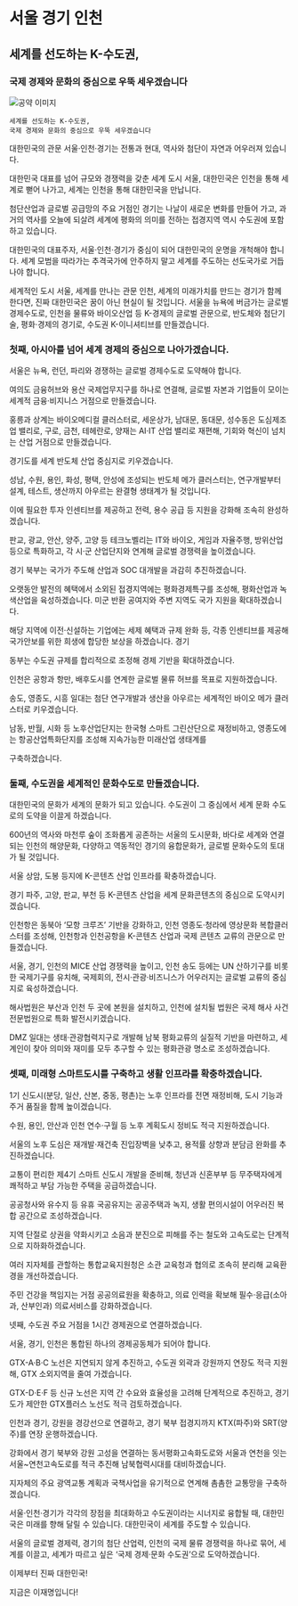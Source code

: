 # 서울 경기 인천

## 세계를 선도하는 K-수도권,
### 국제 경제와 문화의 중심으로 우뚝 세우겠습니다

![공약 이미지](001.jpeg)

```
세계를 선도하는 K-수도권,
국제 경제와 문화의 중심으로 우뚝 세우겠습니다
```

대한민국의 관문 서울·인천·경기는 전통과 현대, 역사와 첨단이 자연과 어우러져 있습니다.

대한민국 대표를 넘어 규모와 경쟁력을 갖춘 세계 도시 서울, 대한민국은 인천을 통해 세계로 뻗어 나가고, 세계는 인천을 통해 대한민국을 만납니다.

첨단산업과 글로벌 공급망의 주요 거점인 경기는 나날이 새로운 변화를 만들어 가고, 과거의 역사를 오늘에 되살려 세계에 평화의 의미를 전하는 접경지역 역시 수도권에 포함하고 있습니다.

대한민국의 대표주자, 서울·인천·경기가 중심이 되어 대한민국의 운명을 개척해야 합니다. 세계 모범을 따라가는 추격국가에 안주하지 말고 세계를 주도하는 선도국가로 거듭나야 합니다.

세계적인 도시 서울, 세계를 만나는 관문 인천, 세계의 미래가치를 만드는 경기가 함께 한다면, 진짜 대한민국은 꿈이 아닌 현실이 될 것입니다. 서울을 뉴욕에 버금가는 글로벌 경제수도로, 인천을 물류와 바이오산업 등 K-경제의 글로벌 관문으로, 반도체와 첨단기술, 평화·경제의 경기로, 수도권 K-이니셔티브를 만들겠습니다.

### 첫째, 아시아를 넘어 세계 경제의 중심으로 나아가겠습니다.

서울은 뉴욕, 런던, 파리와 경쟁하는 글로벌 경제수도로 도약해야 합니다.

여의도 금융허브와 용산 국제업무지구를 하나로 연결해, 글로벌 자본과 기업들이 모이는 세계적 금융·비지니스 거점으로 만들겠습니다.

홍릉과 상계는 바이오메디컬 클러스터로, 세운상가, 남대문, 동대문, 성수동은 도심제조업 밸리로, 구로, 금천, 테헤란로, 양재는 AI·IT 산업 밸리로 재편해, 기회와 혁신이 넘치는 산업 거점으로 만들겠습니다.

경기도를 세계 반도체 산업 중심지로 키우겠습니다.

성남, 수원, 용인, 화성, 평택, 안성에 조성되는 반도체 메가 클러스터는, 연구개발부터 설계, 테스트, 생산까지 아우르는 완결형 생태계가 될 것입니다.

이에 필요한 투자 인센티브를 제공하고 전력, 용수 공급 등 지원을 강화해 조속히 완성하겠습니다.

판교, 광교, 안산, 양주, 고양 등 테크노벨리는 IT와 바이오, 게임과 자율주행, 방위산업 등으로 특화하고, 각 시·군 산업단지와 연계해 글로벌 경쟁력을 높이겠습니다.

경기 북부는 국가가 주도해 산업과 SOC 대개발을 과감히 추진하겠습니다.

오랫동안 발전의 혜택에서 소외된 접경지역에는 평화경제특구를 조성해, 평화산업과 녹색산업을 육성하겠습니다. 미군 반환 공여지와 주변 지역도 국가 지원을 확대하겠습니다.

해당 지역에 이전·신설하는 기업에는 세제 혜택과 규제 완화 등, 각종 인센티브를 제공해 국가안보를 위한 희생에 합당한 보상을 하겠습니다. 경기

동부는 수도권 규제를 합리적으로 조정해 경제 기반을 확대하겠습니다.

인천은 공항과 항만, 배후도시를 연계한 글로벌 물류 허브를 목표로 지원하겠습니다.

송도, 영종도, 시흥 일대는 첨단 연구개발과 생산을 아우르는 세계적인 바이오 메가 클러스터로 키우겠습니다.

남동, 반월, 시화 등 노후산업단지는 한국형 스마트 그린산단으로 재정비하고, 영종도에는 항공산업특화단지를 조성해 지속가능한 미래산업 생태계를

구축하겠습니다.

### 둘째, 수도권을 세계적인 문화수도로 만들겠습니다.

대한민국의 문화가 세계의 문화가 되고 있습니다. 수도권이 그 중심에서 세계 문화 수도로의 도약을 이끌게 하겠습니다.

600년의 역사와 마천루 숲이 조화롭게 공존하는 서울의 도시문화, 바다로 세계와 연결되는 인천의 해양문화, 다양하고 역동적인 경기의 융합문화가, 글로벌 문화수도의 토대가 될 것입니다.

서울 상암, 도봉 등지에 K-콘텐츠 산업 인프라를 확충하겠습니다.

경기 파주, 고양, 판교, 부천 등 K-콘텐츠 산업을 세계 문화콘텐츠의 중심으로 도약시키겠습니다.

인천항은 동북아 ‘모항 크루즈’ 기반을 강화하고, 인천 영종도·청라에 영상문화 복합클러스터를 조성해, 인천항과 인천공항을 K-콘텐츠 산업과 국제 콘텐츠 교류의 관문으로 만들겠습니다.

서울, 경기, 인천의 MICE 산업 경쟁력을 높이고, 인천 송도 등에는 UN 산하기구를 비롯한 국제기구를 유치해, 국제회의, 전시·관광·비즈니스가 어우러지는 글로벌 교류의 중심지로 육성하겠습니다.

해사법원은 부산과 인천 두 곳에 본원을 설치하고, 인천에 설치될 법원은 국제 해사 사건 전문법원으로 특화 발전시키겠습니다.

DMZ 일대는 생태·관광협력지구로 개발해 남북 평화교류의 실질적 기반을 마련하고, 세계인이 찾아 의미와 재미를 모두 추구할 수 있는 평화관광 명소로 조성하겠습니다.

### 셋째, 미래형 스마트도시를 구축하고 생활 인프라를 확충하겠습니다.

1기 신도시(분당, 일산, 산본, 중동, 평촌)는 노후 인프라를 전면 재정비해, 도시 기능과 주거 품질을 함께 높이겠습니다.

수원, 용인, 안산과 인천 연수·구월 등 노후 계획도시 정비도 적극 지원하겠습니다.

서울의 노후 도심은 재개발·재건축 진입장벽을 낮추고, 용적률 상향과 분담금 완화를 추진하겠습니다.

교통이 편리한 제4기 스마트 신도시 개발을 준비해, 청년과 신혼부부 등 무주택자에게 쾌적하고 부담 가능한 주택을 공급하겠습니다.

공공청사와 유수지 등 유휴 국공유지는 공공주택과 녹지, 생활 편의시설이 어우러진 복합 공간으로 조성하겠습니다.

지역 단절로 상권을 약화시키고 소음과 분진으로 피해를 주는 철도와 고속도로는 단계적으로 지하화하겠습니다.

여러 지자체를 관할하는 통합교육지원청은 소관 교육청과 협의로 조속히 분리해 교육환경을 개선하겠습니다.

주민 건강을 책임지는 거점 공공의료원을 확충하고, 의료 인력을 확보해 필수·응급(소아과, 산부인과) 의료서비스를 강화하겠습니다.

넷째, 수도권 주요 거점을 1시간 경제권으로 연결하겠습니다.

서울, 경기, 인천은 통합된 하나의 경제공동체가 되어야 합니다.

GTX-A·B·C 노선은 지연되지 않게 추진하고, 수도권 외곽과 강원까지 연장도 적극 지원해, GTX 소외지역을 줄여 가겠습니다.

GTX-D·E·F 등 신규 노선은 지역 간 수요와 효율성을 고려해 단계적으로 추진하고, 경기도가 제안한 GTX플러스 노선도 적극 검토하겠습니다.

인천과 경기, 강원을 경강선으로 연결하고, 경기 북부 접경지까지 KTX(파주)와 SRT(양주)를 연장 운행하겠습니다.

강화에서 경기 북부와 강원 고성을 연결하는 동서평화고속화도로와 서울과 연천을 잇는 서울~연천고속도로를 적극 추진해 남북협력시대를 대비하겠습니다.

지자체의 주요 광역교통 계획과 국책사업을 유기적으로 연계해 촘촘한 교통망을 구축하겠습니다.

서울·인천·경기가 각각의 장점을 최대화하고 수도권이라는 시너지로 융합될 때, 대한민국은 미래를 향해 달릴 수 있습니다. 대한민국이 세계를 주도할 수 있습니다.

서울의 글로벌 경제력, 경기의 첨단 산업력, 인천의 국제 물류 경쟁력을 하나로 묶어, 세계를 이끌고, 세계가 따르고 싶은 ‘국제 경제·문화 수도권’으로 도약하겠습니다.

이제부터 진짜 대한민국!

지금은 이재명입니다!
